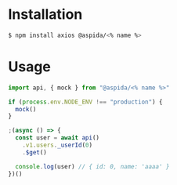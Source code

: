 # Installation

```bash
$ npm install axios @aspida/<% name %>
```

# Usage

```javascript
import api, { mock } from "@aspida/<% name %>"

if (process.env.NODE_ENV !== "production") {
  mock()
}

;(async () => {
  const user = await api()
    .v1.users._userId(0)
    .$get()

  console.log(user) // { id: 0, name: 'aaaa' }
})()
```
